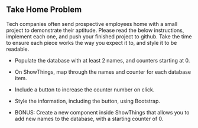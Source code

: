 ## Take Home Problem

Tech companies often send prospective employees home with a small project to demonstrate their aptitude.  Please read the below instructions, implement each one, and push your finished project to github.  Take the time to ensure each piece works the way you expect it to, and style it to be readable.  

* Populate the database with at least 2 names, and counters starting at 0.
* On ShowThings, map through the names and counter for each database item.
* Include a button to increase the counter number on click.
* Style the information, including the button, using Bootstrap.

* BONUS: Create a new component inside ShowThings that allows you to add new names to the database, with a starting counter of 0.
